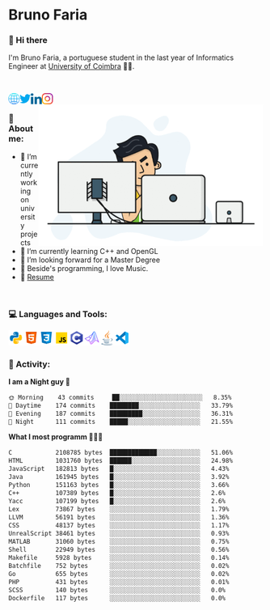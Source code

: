 # Bruno Faria

### 👋 Hi there

I'm Bruno Faria, a portuguese student in the last year of Informatics Engineer at [University of Coimbra](uc.pt/en) 👨‍🎓.

<br/>

[<img align="left" width="22px" alt="Website" src="https://github.com/brunofaria1322/brunofaria1322/blob/master/assets/social/global.svg"/>][website]
[<img align="left" width="22px" alt="Twitter" src="https://github.com/brunofaria1322/brunofaria1322/blob/master/assets/social/twitter.svg"/>][twitter]
[<img align="left" width="22px" alt="LinkedIn" src="https://github.com/brunofaria1322/brunofaria1322/blob/master/assets/social/linkedin.svg"/>][linkedin]
[<img align="left" width="22px" alt="Instagram" src="https://github.com/brunofaria1322/brunofaria1322/blob/master/assets/social/instagram.svg"/>][instagram]

<img align="right" height = "280" alt="GIF" src="https://github.com/brunofaria1322/brunofaria1322/blob/master/assets/animation.gif"/>

<br />

### 📕 About me:

- 🔭 I’m currently working on university projects
- 🌱 I’m currently learning C++ and OpenGL
- 💼 I’m looking forward for a Master Degree
- 💙 Beside's programming, I love Music.
- 📝 [Resume](https://en.wikipedia.org/wiki/HTTP_404)


<br />

### 💻 Languages and Tools:

<img align="left" width="30px" alt= "Python" src="https://github.com/brunofaria1322/brunofaria1322/blob/master/assets/skills/python.svg"/>
<img align="left" width="30px" alt= "Html5" src="https://github.com/brunofaria1322/brunofaria1322/blob/master/assets/skills/html5.svg"/>
<img align="left" width="30px" alt= "Css3" src="https://github.com/brunofaria1322/brunofaria1322/blob/master/assets/skills/css3.svg"/>
<img align="left" width="30px" alt= "JavaScript" src="https://github.com/brunofaria1322/brunofaria1322/blob/master/assets/skills/javascript.svg"/>
<img align="left" width="30px" alt= "C" src="https://github.com/brunofaria1322/brunofaria1322/blob/master/assets/skills/c.svg"/>
<img align="left" width="30px" alt= "Matlab" src="https://github.com/brunofaria1322/brunofaria1322/blob/master/assets/skills/matlab.svg"/>
<img align="left" width="30px" alt= "Java" src="https://github.com/brunofaria1322/brunofaria1322/blob/master/assets/skills/java.svg"/>
<img align="left" width="30px" alt= "Visual Studio Code" src="https://github.com/brunofaria1322/brunofaria1322/blob/master/assets/skills/vscode.svg"/>

<br />
<br />

### 🚩 Activity:

<!--START_SECTION:stats-->
**I am a Night guy 🌙** 

```text
🌞 Morning    43 commits     ██░░░░░░░░░░░░░░░░░░░░░░░	8.35% 
🌆 Daytime    174 commits    ████████░░░░░░░░░░░░░░░░░	33.79% 
🌃 Evening    187 commits    █████████░░░░░░░░░░░░░░░░	36.31% 
🌙 Night      111 commits    █████░░░░░░░░░░░░░░░░░░░░	21.55%

```
**What I most programm 👨🏽‍💻** 

```text
C            2108785 bytes  █████████████░░░░░░░░░░░░	51.06% 
HTML         1031760 bytes  ██████░░░░░░░░░░░░░░░░░░░	24.98% 
JavaScript   182813 bytes   █░░░░░░░░░░░░░░░░░░░░░░░░	4.43% 
Java         161945 bytes   █░░░░░░░░░░░░░░░░░░░░░░░░	3.92% 
Python       151163 bytes   █░░░░░░░░░░░░░░░░░░░░░░░░	3.66% 
C++          107389 bytes   █░░░░░░░░░░░░░░░░░░░░░░░░	2.6% 
Yacc         107199 bytes   █░░░░░░░░░░░░░░░░░░░░░░░░	2.6% 
Lex          73867 bytes    ░░░░░░░░░░░░░░░░░░░░░░░░░	1.79% 
LLVM         56191 bytes    ░░░░░░░░░░░░░░░░░░░░░░░░░	1.36% 
CSS          48137 bytes    ░░░░░░░░░░░░░░░░░░░░░░░░░	1.17% 
UnrealScript 38461 bytes    ░░░░░░░░░░░░░░░░░░░░░░░░░	0.93% 
MATLAB       31060 bytes    ░░░░░░░░░░░░░░░░░░░░░░░░░	0.75% 
Shell        22949 bytes    ░░░░░░░░░░░░░░░░░░░░░░░░░	0.56% 
Makefile     5928 bytes     ░░░░░░░░░░░░░░░░░░░░░░░░░	0.14% 
Batchfile    752 bytes      ░░░░░░░░░░░░░░░░░░░░░░░░░	0.02% 
Go           655 bytes      ░░░░░░░░░░░░░░░░░░░░░░░░░	0.02% 
PHP          431 bytes      ░░░░░░░░░░░░░░░░░░░░░░░░░	0.01% 
SCSS         140 bytes      ░░░░░░░░░░░░░░░░░░░░░░░░░	0.0% 
Dockerfile   117 bytes      ░░░░░░░░░░░░░░░░░░░░░░░░░	0.0%
```


<!--END_SECTION:stats-->


[website]: https://brunofaria1322.github.io
[twitter]: https://twitter.com/brunofaria_1322
[instagram]: https://instagram.com/brunofaria_1322
[linkedin]: https://linkedin.com/in/bruno-faria

